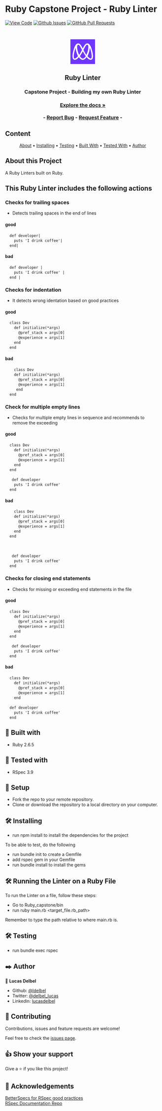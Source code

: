 # Ruby Capstone Project - Ruby Linter
  
[![View Code](https://img.shields.io/badge/View%20-Code-green)]()
[![Github Issues](https://img.shields.io/badge/GitHub-Issues-orange)]()
[![GitHub Pull Requests](https://img.shields.io/badge/GitHub-Pull%20Requests-blue)]()

<br />
<p align="center">
  <a href="https://github.com/ldelbel/Ruby_capstone">
    <img src="images/microverse.png" alt="Logo" width="80" height="80">
  </a>

  <h2 align="center">Ruby Linter</h2>

  <h3 align="center">Capstone Project - Building my own Ruby Linter<h3>
  <p align="center">
    <a href="https://github.com/ldelbel/Ruby_capstone"><strong>Explore the docs »</strong></a>
    <br />
    <br />
    -
    <a href="https://github.com/ldelbel/Ruby_capstone/issues">Report Bug</a>
    -
    <a href="https://github.com/ldelbel/Ruby_capstone/pulls">Request Feature</a>
    -
  </p>
</p>
    
## Content

<p align="center">
  <a href="#about">About</a> •
  <a href="#ins">Installing</a> •
  <a href="#testing">Testing</a> •
  <a href="#with">Built With</a> •
  <a href="#tested">Tested With</a> •
  <a href="#author">Author</a>
</p>

## About this Project <a name = "about"></a>

A Ruby Linters built on Ruby.

## This Ruby Linter includes the following actions

### Checks for trailing spaces

- Detects trailing spaces in the end of lines

#### good

```
  def developer|
    puts 'I drink coffee'|
  end|
```

#### bad

```
  def developer |
    puts 'I drink coffee' |
  end |
```

### Checks for indentation

- It detects wrong identation based on good practices

#### good

```
  class Dev
    def initialize(*args)
      @pref_stack = args[0]
      @experience = args[1]
    end
  end
```

#### bad

```
    class Dev
    def initialize(*args)
      @pref_stack = args[0]
      @experience = args[1]
     end
  end
```

### Check for multiple empty lines

- Checks for multiple empty lines in sequence and recommends to remove the exceeding 

#### good

```
  class Dev
    def initialize(*args)
      @pref_stack = args[0]
      @experience = args[1]
    end
  end

   def developer 
    puts 'I drink coffee' 
  end 
```

#### bad

```
    class Dev
    def initialize(*args)
      @pref_stack = args[0]
      @experience = args[1]
    end
  end



   def developer 
    puts 'I drink coffee' 
  end 
```

### Checks for closing end statements

- Checks for missing or exceeding end statements in the file

#### good

```
  class Dev
    def initialize(*args)
      @pref_stack = args[0]
      @experience = args[1]
    end
  end

   def developer 
    puts 'I drink coffee' 
  end 
```

#### bad

```
  class Dev
    def initialize(*args)
      @pref_stack = args[0]
      @experience = args[1]
    end
 
  def developer 
    puts 'I drink coffee' 
  end 
```


## 🔧 Built with<a name = "with"></a>

- Ruby 2.6.5

## 🔧 Tested with<a name = "tested"></a>
  
- RSpec 3.9

## 🔨 Setup

- Fork the repo to your remote repository.
- Clone or download the repository to a local directory on your computer.

## 🛠 Installing <a name = "ins"></a>

- run npm install to install the dependencies for the project

To be able to test, do the following

- run bundle init to create a Gemfile
- add rspec gem in your Gemfile
- run bundle install to install the gems

## 🛠 Running the Linter on a Ruby File<a name = "ins"></a>

To run the Linter on a file, follow these steps:

- Go to Ruby_capstone/bin
 - run ruby main.rb <target_file.rb_path>

Remember to type the path relative to where main.rb is.

## 🛠 Testing <a name = "testing"></a>

- run bundle exec rspec

## ✒️  Author <a name = "author"></a>

👤 **Lucas Delbel**

- Github: [@ldelbel](https://github.com/ldelbel)
- Twitter: [@delbel_lucas](https://twitter.com/delbel_lucas)
- Linkedin: [lucasdelbel](https://www.linkedin.com/in/lucasdelbel/)

## 🤝 Contributing

Contributions, issues and feature requests are welcome!

Feel free to check the [issues page](https://github.com/ldelbel/Ruby_capstone/issues).


## 👍 Show your support

Give a ⭐️ if you like this project!

## :clap: Acknowledgements

[BetterSpecs for RSpec good practices](http://www.betterspecs.org/br/#contexts)<br>
[RSpec Documentation Repo](https://github.com/rspec/rspec)


